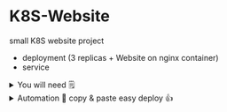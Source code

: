 # K8S-Website

small K8S website project

-  deployment (3 replicas + Website on nginx container)
-  service

<details>
 <summary>You will need 🗒️</summary>

### [x] KUBECTL

The Kubernetes command-line tool, kubectl, allows you to run commands against Kubernetes clusters. You can use kubectl to deploy applications, inspect and manage cluster resources, and view logs. For more information including a complete list of kubectl operations, see the kubectl reference documentation.

kubectl is installable on a variety of Linux platforms, macOS and Windows. Find your preferred operating system below.

-  [Install kubectl on Linux](https://kubernetes.io/docs/tasks/tools/install-kubectl-linux)
-  [Install kubectl on macOS](https://kubernetes.io/docs/tasks/tools/install-kubectl-macos)
-  [Install kubectl on Windows](https://kubernetes.io/docs/tasks/tools/install-kubectl-windows)

### [x] DOCKER

Docker is an open platform for developing, shipping, and running applications.

-  [Install Docker on Linux](https://docs.docker.com/desktop/install/linux-install/)
-  [Install Docker on macOS](https://docs.docker.com/desktop/install/mac-install/)
-  [Install Docker on Windows](https://docs.docker.com/desktop/install/windows-install/)

Quick Docker setup:

1. Click on the setting icon in DOCKER <img width="44" alt="Screenshot 2022-12-02 at 14 19 57" src="https://user-images.githubusercontent.com/94550034/205302086-76b6c0fa-6b8f-4405-9768-d8b6c1cf0cf3.png">
2. Click on KUBERNETES category on the left <img width="162" alt="Screenshot 2022-12-02 at 14 20 19" src="https://user-images.githubusercontent.com/94550034/205302361-7434b0da-1df6-4e6c-b672-39a08248cf63.png">
3. Activate KUBERNETES <img width="446" alt="Screenshot 2022-12-02 at 14 20 28" src="https://user-images.githubusercontent.com/94550034/205302450-7246009a-06ea-40df-8673-f0080b6f1fad.png">
 

</details>
<details>

 <summary>Automation 🤖 copy & paste easy deploy 👍</summary>

```bash
{
    # Clone this repo to get the manifests
    git clone --depth 1 https://github.com/lgp00/K8S-Website.git

    ### DEPLOYMENT ###
    kubectl apply -f K8S-Website/Deployment/websiteDeployment.yaml

    ### SERVICE ###
    kubectl apply -f K8S-Website/Service/websiteService.yaml

    # Wait for pod to be running
    echo "Waiting up to 10 for website deploy to be running..."
    kubectl wait --for=condition=available deployment website --timeout=10s
    echo " you can now access the website at http://localhost:(nodeport/TCP)"
    kubectl describe svc website |grep nodeport -i | grep /TCP

    echo -e "\n\nAutomation complete! \n"

    echo -e "to find the home local network ip address of the node, run the following command: \n Linux \n ifconfig | grep 'inet' | grep -v 127.0.0.1 \n Windows \n ipconfig \n"
}
```

</detils>
